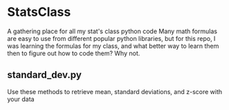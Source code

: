# StatsClass
A gathering place for all my stat's class python code
Many math formulas are easy to use from different popular python libraries,
but for this repo, I was learning the formulas for my class, and what better way
to learn them then to figure out how to code them?
Why not.

## standard_dev.py
Use these methods to retrieve mean, standard deviations, and z-score with your data



